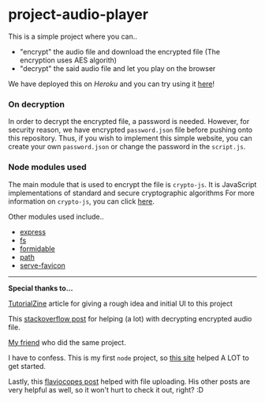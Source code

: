 # project-audio-player

This is a simple project where you can..
- "encrypt" the audio file and download the encrypted file (The encryption uses AES algorith)
- "decrypt" the said audio file and let you play on the browser

We have deployed this on *Heroku* and you can try using it [here](https://audio-player-gr6.herokuapp.com/)!

### On decryption
In order to decrypt the encrypted file, a password is needed. However, for security reason, we have encrypted `password.json` file before pushing onto this repository. Thus, if you wish to implement this simple website, you can create your own `password.json` or change the password in the `script.js`.

### Node modules used
The main module that is used to encrypt the file is `crypto-js`. It is JavaScript implementations of standard and secure cryptographic algorithms For more information on `crypto-js`, you can click [here](https://www.npmjs.com/package/crypto-js).

Other modules used include.. 
- [express](https://www.npmjs.com/package/express)
- [fs](https://www.npmjs.com/package/fs)
- [formidable](https://www.npmjs.com/package/formidable)
- [path](https://www.npmjs.com/package/path)
- [serve-favicon](https://www.npmjs.com/package/serve-favicon)

---

**Special thanks to...**   

  [TutorialZine](https://tutorialzine.com/2013/11/javascript-file-encrypter) article for giving a rough idea and initial UI to this project  
  
  This [stackoverflow post](https://stackoverflow.com/questions/21847182/decipher-an-aes-enciphered-binary-file-with-crypto-js) for helping (a lot) with decrypting encrypted audio file.  
  
  [My friend](https://github.com/VectorXz/secure-player) who did the same project.  
  
  I have to confess. This is my first `node` project, so [this site](https://codeforgeek.com/express-nodejs-tutorial/) helped A LOT to get started.   
  
  Lastly, this [flaviocopes post](https://flaviocopes.com/file-upload-using-ajax/) helped with file uploading. His other posts are very helpful as well, so it won't hurt to check it out, right? :D  
